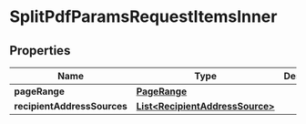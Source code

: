 

# SplitPdfParamsRequestItemsInner


## Properties

| Name | Type | Description | Notes |
|------------ | ------------- | ------------- | -------------|
|**pageRange** | [**PageRange**](PageRange.md) |  |  |
|**recipientAddressSources** | [**List&lt;RecipientAddressSource&gt;**](RecipientAddressSource.md) |  |  |



